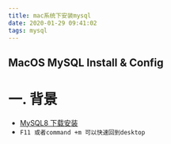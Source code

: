 ```yaml
---
title: mac系统下安装mysql
date: 2020-01-29 09:41:02
tags: mysql
---
```

MacOS MySQL Install & Config
---
# 一. 背景

* [MySQL8 下载安装](https://segmentfault.com/a/1190000019689864)
  <!--more-->
* `F11 或者command +m 可以快速回到desktop`

